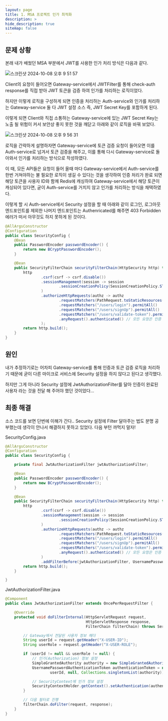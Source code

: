 ```yaml
---
layout: page
title: 1. MSA 프로젝트 인가 최적화
description: >
hide_description: true
sitemap: false
---
```


## 문제 상황

본래 내가 배웠던 MSA 부분에서 JWT를 사용한 인가 처리 방식은 다음과 같다.

![스크린샷 2024-10-08 오후 9 51 57](https://github.com/user-attachments/assets/e5aba200-a7f0-49b6-b1c4-4b2b5fb90c5a)

Client의 요청이 들어오면 Gateway-service에서 JWTFilter를 통해 check-auth response를 직접 받아 JWT 토큰을 검증 하여 인가를 처리하는 로직이었다.

하지만 이렇게 로직을 구성하게 되면 인증을 처리하는 Auth-service와 인가를 처리하는 Gateway-service 둘 다 JWT 설정 소스 즉, JWT Secret Key를 포함하게 된다.

이렇게 되면 Client와 직접 소통하는 Gateway-service에 있는 JWT Secret Key는 노출 될 위험이 커서 보안상 좋지 못한 것을 깨닫고 아래와 같이 로직을 바꿔 보았다.

![스크린샷 2024-10-08 오후 9 56 31](https://github.com/user-attachments/assets/25bdfcc9-2ac9-4fef-ac82-0c27e4e3f0cd)

로직을 간략하게 설명하자면 Gateway-service에 토큰 검증 요청이 들어오면 이를 Auth-service로 넘겨서 토큰 검증을 해주고, 이를 통해 다시 Gateway-service로 돌아와서 인가를 처리하는 방식으로 작성하였다.

이 때, 모든 API들은 요청이 들어 올때 마다 Gateway-service에서 Auth-service를 한번 거쳐야하는 불 필요한 로직이 생길 수 있다는 것을 생각하여 인증 처리가 완료 되면 해당 토큰을 사용자 ID와 함께 Redis에 캐싱하여
Gateway-service에서 해당 토큰이 캐싱되어 있다면, 굳이 Auth-service를 거치지 않고 인가를 처리하는 방식을 채택하였다.

이렇게 할 시 Auth-service에서 Security 설정을 할 때 아래와 같이 로그인, 로그아웃 엔드포인트를 제외한 나머지 엔드포인트는 Authenricated를 해주면 403 Forbidden 에러가 떠서 아무것도 하지 못하게 된 것이다.

```java
@AllArgsConstructor
@Configuration
public class SecurityConfig {
    @Bean
    public PasswordEncoder passwordEncoder() {
        return new BCryptPasswordEncoder();
    }

    @Bean
    public SecurityFilterChain securityFilterChain(HttpSecurity http) throws Exception {
        http
                .csrf(csrf -> csrf.disable())
                .sessionManagement(session -> session
                        .sessionCreationPolicy(SessionCreationPolicy.STATELESS)
                )
                .authorizeHttpRequests(authz -> authz
                        .requestMatchers(PathRequest.toStaticResources().atCommonLocations()).permitAll()
                        .requestMatchers("/users/login").permitAll()
                        .requestMatchers("/users/signUp").permitAll()
                        .requestMatchers("/users/validate-token").permitAll()
                        .anyRequest().authenticated() // 모든 요청은 인증 필요
                );
        return http.build();
    }
}
```

## 원인

내가 추정하기로는 어차피 Gateway-service를 통해 인증과 토큰 검증 로직을 처리하기 때문에 굳이 다른 마이크로 서비스에 Security 설정을 하지 않다고 된다고 생각했다.

하지만 그게 아니라 Security 설정에 JwtAuthorizationFilter를 달아 인증이 완료된 사용자 라는 것을 전달 해 주어야 했던 것이었다...

## 최종 해결

소스 코드를 보면 단번에 이해가 간다.. Security 설정에 Filter 달아주는 법도 분명 공부했는데 생각이 안나서 해결하지 못하고 있었다. 다음 부턴 까먹지 말자!

SecurityConfig.java
```java
@AllArgsConstructor
@Configuration
public class SecurityConfig {

    private final JwtAuthorizationFilter jwtAuthorizationFilter;

    @Bean
    public PasswordEncoder passwordEncoder() {
        return new BCryptPasswordEncoder();
    }

    @Bean
    public SecurityFilterChain securityFilterChain(HttpSecurity http) throws Exception {
        http
                .csrf(csrf -> csrf.disable())
                .sessionManagement(session -> session
                        .sessionCreationPolicy(SessionCreationPolicy.STATELESS)
                )
                .authorizeHttpRequests(authz -> authz
                        .requestMatchers(PathRequest.toStaticResources().atCommonLocations()).permitAll()
                        .requestMatchers("/users/login").permitAll()
                        .requestMatchers("/users/signUp").permitAll()
                        .requestMatchers("/users/validate-token").permitAll()
                        .anyRequest().authenticated() // 모든 요청은 인증 필요
                )
                .addFilterBefore(jwtAuthorizationFilter, UsernamePasswordAuthenticationFilter.class);
        return http.build();
    }

}
```

JwtAuthorizationFilter.java
```java
@Component
public class JwtAuthorizationFilter extends OncePerRequestFilter {

    @Override
    protected void doFilterInternal(HttpServletRequest request,
                                    HttpServletResponse response,
                                    FilterChain filterChain) throws ServletException, IOException {

        // Gateway에서 전달된 사용자 정보 헤더
        String userId = request.getHeader("X-USER-ID");
        String userRole = request.getHeader("X-USER-ROLE");

        if (userId != null && userRole != null) {
            // 인가(Authorization) 정보 설정
            SimpleGrantedAuthority authority = new SimpleGrantedAuthority("ROLE_" + userRole);
            UsernamePasswordAuthenticationToken authenticationToken = new UsernamePasswordAuthenticationToken(
                    userId, null, Collections.singletonList(authority));

            // SecurityContext에 인가 정보 설정
            SecurityContextHolder.getContext().setAuthentication(authenticationToken);
        }

        // 다음 필터로 진행
        filterChain.doFilter(request, response);
    }
}
```